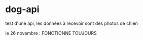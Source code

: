 # dog-api
test d'une api, les données à recevoir sont des photos de chien

le 26 novembre : FONCTIONNE TOUJOURS
